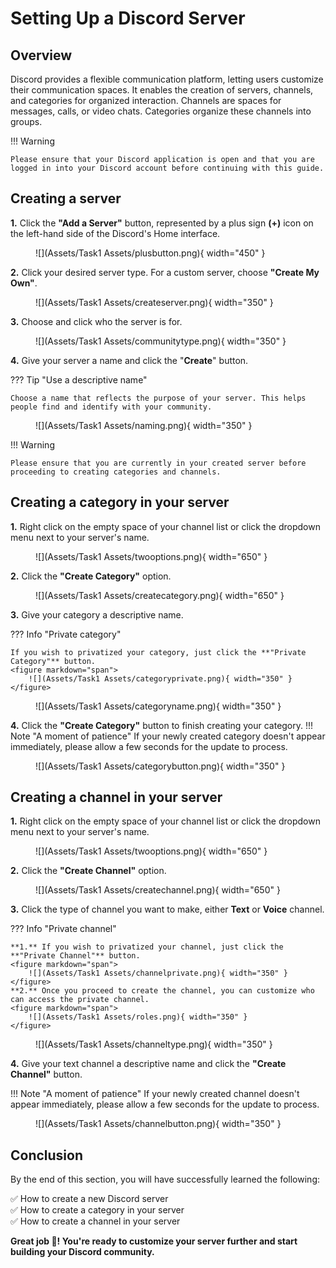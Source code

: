 # **Setting Up a Discord Server**

## Overview
Discord provides a flexible communication platform, letting users customize their communication spaces. It enables the creation of servers, channels, and categories for organized interaction. Channels are spaces for messages, calls, or video chats. Categories organize these channels into groups.

!!! Warning

    Please ensure that your Discord application is open and that you are logged in into your Discord account before continuing with this guide.


## Creating a server

**1.** Click the **"Add a Server"** button, represented by a plus sign **(+)** icon on the left-hand side of the Discord's Home interface. 
<figure markdown="span">
  ![](Assets/Task1 Assets/plusbutton.png){ width="450" }
</figure> 

**2.** Click your desired server type. For a custom server, choose **"Create My Own"**.
<figure markdown="span">
  ![](Assets/Task1 Assets/createserver.png){ width="350" }
</figure>

**3.** Choose and click who the server is for.
<figure markdown="span">
  ![](Assets/Task1 Assets/communitytype.png){ width="350" }
</figure>

**4.** Give your server a name and click the "**Create**" button.

??? Tip "Use a descriptive name"

    Choose a name that reflects the purpose of your server. This helps people find and identify with your community.

<figure markdown="span">
  ![](Assets/Task1 Assets/naming.png){ width="350" }
</figure>


!!! Warning

    Please ensure that you are currently in your created server before proceeding to creating categories and channels.


    
## Creating a category in your server

**1.** Right click on the empty space of your channel list or click the dropdown menu next to your server's name.
<figure markdown="span">
  ![](Assets/Task1 Assets/twooptions.png){ width="650" }
</figure>

**2.** Click the **"Create Category"** option.
<figure markdown="span">
  ![](Assets/Task1 Assets/createcategory.png){ width="650" }
</figure>

**3.** Give your category a descriptive name.

??? Info "Private category"

    If you wish to privatized your category, just click the **"Private Category"** button.
    <figure markdown="span">
        ![](Assets/Task1 Assets/categoryprivate.png){ width="350" }
    </figure>

<figure markdown="span">
  ![](Assets/Task1 Assets/categoryname.png){ width="350" }
</figure>

**4.** Click the **"Create Category"** button to finish creating your category.
!!! Note "A moment of patience"
    If your newly created category doesn't appear immediately, please allow a few seconds for the update to process.
<figure markdown="span">
  ![](Assets/Task1 Assets/categorybutton.png){ width="350" }
</figure>
<!-- **Success!**  You've successfully created a new category in your Discord server. Now, you can start adding channels within it! -->



## Creating a channel in your server

**1.** Right click on the empty space of your channel list or click the dropdown menu next to your server's name.  
<figure markdown="span">
  ![](Assets/Task1 Assets/twooptions.png){ width="650" }
</figure>

**2.** Click the **"Create Channel"** option.
<figure markdown="span">
  ![](Assets/Task1 Assets/createchannel.png){ width="650" }
</figure>

**3.** Click the type of channel you want to make, either **Text** or **Voice** channel.

??? Info "Private channel"

    **1.** If you wish to privatized your channel, just click the **"Private Channel"** button.  
    <figure markdown="span">
        ![](Assets/Task1 Assets/channelprivate.png){ width="350" }
    </figure> 
    **2.** Once you proceed to create the channel, you can customize who can access the private channel.
    <figure markdown="span">
        ![](Assets/Task1 Assets/roles.png){ width="350" }
    </figure> 

<figure markdown="span">
  ![](Assets/Task1 Assets/channeltype.png){ width="350" }
</figure> 

**4.** Give your text channel a descriptive name and click the **"Create Channel"** button.

!!! Note "A moment of patience"
    If your newly created channel doesn't appear immediately, please allow a few seconds for the update to process.
<figure markdown="span">
  ![](Assets/Task1 Assets/channelbutton.png){ width="350" }
</figure> 
<!-- **Success!**  You've created a new text channel. Start chatting and sharing content! -->

## Conclusion

By the end of this section, you will have successfully learned the following:

✅ How to create a new Discord server  
✅ How to create a category in your server  
✅ How to create a channel in your server

**Great job 🤗! You're ready to customize your server further and start building your Discord community.**
